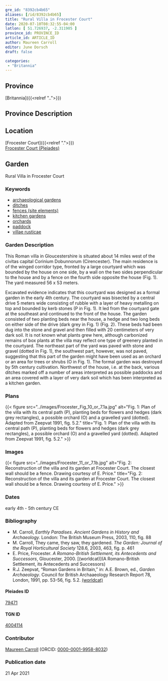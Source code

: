 ```yaml
---
gre_id: "8392cb4b65"
aliases: [/id/8392cb4b65]
title: "Rural Villa in Frocester Court"
date: 2020-07-10T08:32:55-04:00
latlon: [ 51.726937, -2.311905 ]
province_id: PROVINCE_ID
article_id: ARTICLE_ID
author: Maureen Carroll
editor: June Dorsch
draft: false

categories:
 - "Britannia"
---
```


## Province

[Britannia]({{<relref "..">}})  

## Province Description


## Location

[Frocester Court]({{<relref ".">}}) \
[Frocester Court (Pleiades)](https://pleiades.stoa.org/places/79471)

<!--### Location Description-->

<!-- LEAVE THIS BLANK FOR NOW -->

<!--## Sublocation-->

<!--
[AREA WITHIN LOCATION, LIKE “PALATINE HILL”](GEOREFERENCE LINK)
A sublocation is any area larger than an individual garden, but located within a location. I would always try to include a link to a controlled vocabulary here if possible. This ID may well be different from the Garden ID, e.g., Pompeii versus a Garden in one of the houses which has its own Pleiades ID.
-->

<!--### Sublocation Description-->

<!-- DESCRIPTION -->

## Garden

Rural Villa in Frocester Court

### Keywords

- [archaeological gardens](#)
- [ditches](http://vocab.getty.edu/page/aat/300006178)
- [fences (site elements)](http://vocab.getty.edu/page/aat/300005044)
- [kitchen gardens](http://vocab.getty.edu/page/aat/300008110)
- [orchards](http://vocab.getty.edu/page/aat/300008890)
- [paddock](http://vocab.getty.edu/page/aat/300428748)
- [villae rusticae](http://vocab.getty.edu/page/aat/300005518)

### Garden Description

This Roman villa in Gloucestershire is situated about 14 miles west of the civitas capital Corinium Dobunnorum (Cirencester). The main residence is of the winged corridor type, fronted by a large courtyard which was bounded by the house on one side, by a wall on the two sides perpendicular to the house and by a fence on the fourth side opposite the house (Fig. 1). The yard measured 56 x 53 meters.

Excavated evidence indicates that this courtyard was designed as a formal garden in the early 4th century. The courtyard was bisected by a central drive 5 meters wide consisting of rubble with a layer of heavy metalling on top and bounded by kerb stones (P in Fig. 1). It led from the courtyard gate at the southeast and continued to the front of the house. The garden consisted of two planting beds near the house, a hedge and two long beds on either side of the drive (dark grey in Fig. 1) (Fig. 2). These beds had been dug into the stone and gravel and then filled with 20 centimeters of very dark soil. It is not known what plants grew here, although carbonized remains of box plants at the villa may reflect one type of greenery planted in the courtyard. The northeast part of the yard was paved with stone and gravel (dotted in Fig. 1), the southwest part, however, was not paved, suggesting that this part of the garden might have been used as an orchard or an area for trees or shrubs (O in Fig. 1). The formal garden was destroyed by 5th century cultivation. Northwest of the house, i.e. at the back, various ditches marked off a number of areas interpreted as possible paddocks and an area covered with a layer of very dark soil which has been interpreted as a kitchen garden.

<!-- ### Maps -->

### Plans

{{< figure src="../images/Frocester_Fig_10_or_7.1a.jpg" alt="Fig. 1: Plan of the villa with its central path (P), planting beds for flowers and hedges (dark grey rectangles), a possible orchard (O) and a gravelled yard (dotted). Adapted from Zeepvat 1991, fig. 5.2." title="Fig. 1: Plan of the villa with its central path (P), planting beds for flowers and hedges (dark grey rectangles), a possible orchard (O) and a gravelled yard (dotted). Adapted from Zeepvat 1991, fig. 5.2." >}}

### Images

{{< figure src="../images/Frocester_11_or_7.1b.jpg" alt="Fig. 2: Reconstruction of the villa and its garden at Frocester Court. The closest wall should be a fence. Drawing courtesy of E. Price." title="Fig. 2: Reconstruction of the villa and its garden at Frocester Court. The closest wall should be a fence. Drawing courtesy of E. Price." >}}

### Dates

early 4th - 5th century CE

### Bibliography

* M. Carroll, *Earthly Paradises. Ancient Gardens in History and Archaeology.* London: The British Museum Press, 2003, 110, fig. 88
* M. Carroll, They came, they saw, they gardened. *The Garden: Journal of the Royal Horticultural Society* 128.6, 2003, 463, fig. p. 461
* E. Price, Frocester. *A Romano-British Settlement, its Antecedents and Successors*, Gloucester, 2000. [(worldcat)](A Romano-British Settlement, its Antecedents and Successors)
* R.J. Zeepvat, “Roman Gardens in Britain,” in: A.E. Brown, ed., *Garden Archaeology*. Council for British Archaaeology Research Report 78, London, 1991, pp. 53-56, fig. 5.2. [(worldcat)](http://www.worldcat.org/oclc/246578144)

<!--#### Periodo ID-->

<!-- [PERIODO_ID](https://pleiades.stoa.org/places/PLEIADES_ID) -->

#### Pleiades ID

[79471](https://pleiades.stoa.org/places/79471)

#### TGN ID

[4004114](http://vocab.getty.edu/page/tgn/4004114)

### Contributor

[Maureen Carroll](https://www.sheffield.ac.uk/archaeology/our-people/academic-staff/maureen-carroll) (ORCID: [0000-0001-9958-8032](https://orcid.org/0000-0001-9958-8032))

### Publication date


21 Apr 2021

<!--### Related articles-->

<!-- Links to other related articles. Leave blank for now -->
